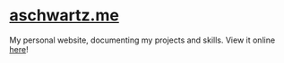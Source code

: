# [aschwartz.me](http://aschwartz.me)
My personal website, documenting my projects and skills. View it online [here](http://aschwartz.me)!
